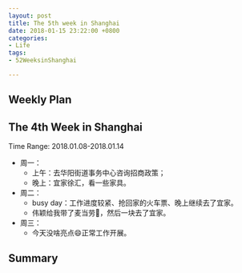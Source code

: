 ```yaml
---
layout: post
title: The 5th week in Shanghai
date: 2018-01-15 23:22:00 +0800
categories:
- Life
tags:
- 52WeeksinShanghai

---
```



## Weekly Plan

## The 4th Week in Shanghai

Time Range: 2018.01.08-2018.01.14

- 周一：
	- 上午：去华阳街道事务中心咨询招商政策；
	- 晚上：宜家徐汇，看一些家具。
- 周二：
	- busy day：工作进度较紧、抢回家的火车票、晚上继续去了宜家。
	- 伟颖给我带了麦当劳🍔，然后一块去了宜家。
- 周三：
	- 今天没啥亮点😄正常工作开展。


## Summary

